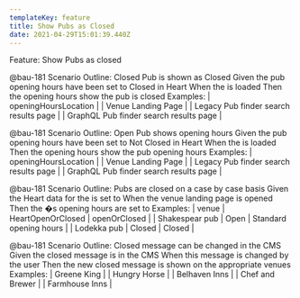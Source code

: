 ```yaml
---
templateKey: feature
title: Show Pubs as Closed
date: 2021-04-29T15:01:39.440Z
---
```

Feature: Show Pubs as closed



@bau-181
Scenario Outline: Closed Pub is shown as Closed
Given the pub opening hours have been set to Closed in Heart
When the <openingHoursLocation> is loaded
Then the opening hours show the pub is closed
Examples:
| openingHoursLocation |
| Venue Landing Page |
| Legacy Pub finder search results page |
| GraphQL Pub finder search results page |




@bau-181
Scenario Outline: Open Pub shows opening hours
Given the pub opening hours have been set to Not Closed in Heart
When the <openingHoursLocation> is loaded
Then the opening hours show the pub opening hours
Examples:
| openingHoursLocation |
| Venue Landing Page |
| Legacy Pub finder search results page |
| GraphQL Pub finder search results page |




@bau-181
Scenario Outline: Pubs are closed on a case by case basis
Given the Heart data for the <venue> is set to <HeartOpenOrClosed>
When the venue landing page is opened
Then the <venue>�s opening hours are set to <openOrClosed>
Examples:
| venue | HeartOpenOrClosed | openOrClosed |
| Shakespear pub | Open | Standard opening hours |
| Lodekka pub | Closed | Closed |




@bau-181
Scenario Outline: Closed message can be changed in the CMS
Given the <brand> closed message is in the CMS
When this message is changed by the user
Then the new closed message is shown on the appropriate <brand> venues
Examples:
| Greene King |
| Hungry Horse |
| Belhaven Inns |
| Chef and Brewer |
| Farmhouse Inns |